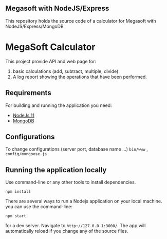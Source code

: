 ## Megasoft with NodeJS/Express

This repository holds the source code of a calculator for Megasoft with NodeJS/Express/MongoDB


# MegaSoft Calculator

This project provide API and web page for:
1. basic calculations (add, subtract, multiple, divide).
2. A log report showing the operations that have been performed.

## Requirements

For building and running the application you need:

- [NodeJs 11](https://nodejs.org/en)
- [MongoDB](https://docs.mongodb.com/manual/installation/)


## Configurations

To change configurations (server port, database name ...) `bin/www` , `config/mongoose.js` 


## Running the application locally

Use command-line or any other tools to install dependencies.

```shell
npm install 
```

There are several ways to run a Nodejs application on your local machine. 
you can use the command-line:

```shell
npm start
```

for a dev server. Navigate to `http://127.0.0.1:3000/`. 
The app will automatically reload if you change any of the source files.

